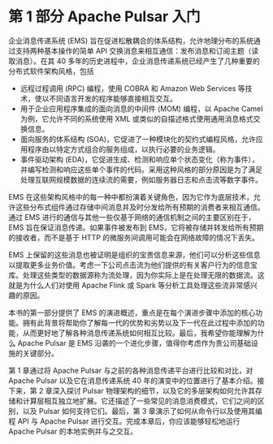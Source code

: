 # 第 1 部分 Apache Pulsar 入门
企业消息传递系统 (EMS) 旨在促进松散耦合的体系结构，允许地理分布的系统通过支持两种基本操作的简单 API 交换消息来相互通信：发布消息和订阅主题（读取消息）。在其 40 多年的历史进程中，企业消息传递系统已经产生了几种重要的分布式软件架构风格，包括

- 远程过程调用 (RPC) 编程，使用 COBRA 和 Amazon Web Services 等技术，使以不同语言开发的程序能够直接相互交互。
- 用于企业应用程序集成的面向消息的中间件 (MOM) 编程，以 Apache Camel 为例，它允许不同的系统使用 XML 或类似的自描述格式使用通用消息格式交换信息。
- 面向服务的体系结构 (SOA)，它促进了一种模块化的契约式编程风格，允许应用程序由以特定方式组合的服务组成，以执行必要的业务逻辑。
- 事件驱动架构 (EDA)，它促进生成、检测和响应单个状态变化（称为事件），并编写检测和响应这些单个事件的代码。采用这种风格的部分原因是为了满足处理互联网规模数据的连续流的需要，例如服务器日志和点击流等数字事件。

EMS 在这些架构风格中的每一种中都扮演着关键角色，因为它作为底层技术，允许这些分布式组件通过存储中间消息并及时分发给所有预期的消费者来相互通信。通过 EMS 进行的通信与其他一些仅基于网络的通信机制之间的主要区别在于，EMS 旨在保证消息传递。如果事件被发布到 EMS，它将被存储并转发给所有预期的接收者，而不是基于 HTTP 的微服务间调用可能会在网络故障的情况下丢失。

EMS 上保留的这些消息也被证明是组织的宝贵信息来源，他们可以分析这些信息以提取更多业务价值。考虑一下公司点击流为他们提供的有关客户行为的信息宝库。处理这些类型的数据源称为流处理，因为你实际上是在处理无限的数据流。这就是为什么人们对使用 Apache Flink 或 Spark 等分析工具处理这些流非常感兴趣的原因。

本书的第一部分提供了 EMS 的演进概述，重点是在每个演进步骤中添加的核心功能。拥有此背景将帮助你了解每一代的优势和劣势以及下一代在此过程中添加的功能，从而更好地了解各种消息传递系统如何相互比较。最后，我希望你能理解为什么 Apache Pulsar 是 EMS 沿袭的一个进化步骤，值得你考虑作为贵公司基础设施的关键部分。

第 1 章通过将 Apache Pulsar 与之前的各种消息传递平台进行比较和对比，对 Apache Pulsar 以及它在消息传递系统 40 年的演变中的位置进行了基本介绍。接下来，第 2 章深入探讨 Pulsar 物理架构的细节，以及它的多层架构如何允许其存储和计算层相互独立地扩展。它还描述了一些常见的消息消费模式，它们之间的区别，以及 Pulsar 如何支持它们。最后，第 3 章演示了如何从命令行以及使用其编程 API 与 Apache Pulsar 进行交互。完成本章后，你应该能够轻松地运行 Apache Pulsar 的本地实例并与之交互。